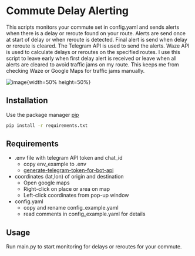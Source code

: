 # Commute Delay Alerting

This scripts monitors your commute set in config.yaml and sends alerts when there is a delay or reroute found on your
route. Alerts are send once at start of delay or when reroute is detected. Final alert is send when delay or reroute is 
cleared. The Telegram API is used to send the alerts. Waze API is used to calculate delays or reroutes on the specified 
routes. I use this script to leave early when first delay alert is received or leave when all alerts are cleared to avoid 
traffic jams on my route. This keeps me from checking Waze or Google Maps for traffic jams manually.

![image](https://user-images.githubusercontent.com/25078202/222750899-a88005ee-1777-453d-8c75-736f37d973b3.png){width=50% height=50%}


## Installation

Use the package manager [pip](https://pip.pypa.io/en/stable/)

```bash
pip install -r requirements.txt
```

## Requirements

- .env file with telegram API token and chat_id 
  - copy env_example to .env
  - [generate-telegram-token-for-bot-api](https://medium.com/geekculture/generate-telegram-token-for-bot-api-d26faf9bf064)
- coordinates (lat,lon) of origin and destination
  - Open google maps
  - Right-click on place or area on map
  - Left-click coordinates from pop-up window
- config.yaml
  - copy and rename config_example.yaml
  - read comments in config_example.yaml for details
  
## Usage

Run main.py to start monitoring for delays or reroutes for your commute. 
